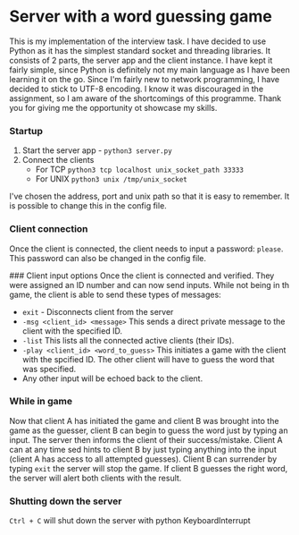 # Server with a word guessing game
This is my implementation of the interview task. I have decided to use Python as it has the simplest standard socket and threading libraries. It consists of 2 parts, the server app and the client instance. I have kept it fairly simple, since Python is definitely not my main language as I have been learning it on the go. Since I'm fairly new to network programming, I have decided to stick to UTF-8 encoding. I know it was discouraged in the assignment, so I am aware of the shortcomings of this programme. Thank you for giving me the opportunity ot showcase my skills.

### Startup
1. Start the server app - `python3 server.py`
2. Connect the clients
    - For TCP `python3 tcp localhost unix_socket_path 33333`
    - For UNIX `python3 unix /tmp/unix_socket`

I've chosen the address, port and unix path so that it is easy to remember. It is possible to change this in the config file.

### Client connection
Once the client is connected, the client needs to input a password: `please`. This password can also be changed in the config file.

### Client input options
Once the client is connected and verified. They were assigned an ID number and can now send inputs.
While not being in th game, the client is able to send these types of messages:
- `exit` - Disconnects client from the server
- `-msg <client_id> <message>` This sends a direct private message to the client with the specified ID.
- `-list` This lists all the connected active clients (their IDs).
- `-play <client_id> <word_to_guess>` This initiates a game with the client with the spcified ID. The other client will have to guess the word that was specified.
- Any other input will be echoed back to the client.

### While in game
Now that client A has initiated the game and client B was brought into the game as the guesser, client B can begin to guess the word just by typing an input.
The server then informs the client of their success/mistake.
Client A can at any time sed hints to client B by just typing anything into the input (client A has access to all attempted guesses).
Client B can surrender by typing `exit` the server will stop the game.
If client B guesses the right word, the server will alert both clients with the result.

### Shutting down the server
`Ctrl + C` will shut down the server with python KeyboardInterrupt